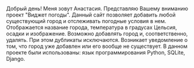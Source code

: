 Добрый день!
Меня зовут Анастасия.
Представляю Вашему вниманию проект "Виджет погоды".
Данный сайт позволяет добавить любой существующий город и отслеживать погодные условия в нем.
Отображается название города, температура в градусах Цельсия, осадки и изображение.
Возможно добавлять город и, соответственно, удалять.
При этом дубликаты исключаются. Возникает уведомление о том, что город уже добавлен или его вообще не существует.
В данном проекте были использованы: язык программирования Python, SQLite, Django.
